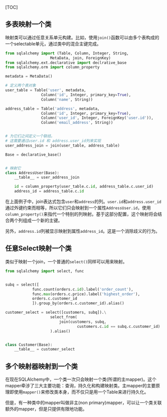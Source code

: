[TOC]

## 多表映射一个类

映射类可以通过任意关系单元构建。比如，使用`join()`函数可以由多个表构成的一个selectable单元，通过类中的混合主键完成。

```python
from sqlalchemy import (Table, Column, Integer, String,
                    MetaData, join, ForeignKey)
from sqlalchemy.ext.declarative import declrative_base
from sqlalchemy.orm import column_property

metadata = MetaData()

# 定义两个表对象
user_table = Table('user', metadata,
                Column('id', Integer, primary_key=True),
                Column('name', String))

address_table = Table('address', metadata,
                Column('id', Integer, primary_key=True),
                Column('user_id', Integer, ForeignKey('user.id')),
                Column('email_address', String))


# 为它们之间定义一个联结。
# 这需要通过user.id 和 address.user_id列来实现
user_address_join = join(user_table, address_table)

Base = declarative_base()


# 映射它
class AddressUser(Base):
    __table__ = user_address_join

    id = column_property(user_table.c.id, address_table.c.user_id)
    address_id = address_table.c.id
```

在上面例子中，join表达式包含`user`和`address`的列。`user.id`和`address.user_id`通过外键约束而相等，所以它们只会映射到一个属性`AddressUser.id`，使用`column_property()`来指代一个特别的列映射。基于这部分配置，这个映射将会结合两个列组成一个新的主键。

另外，`address.id`列被显示映射到属性`address_id`。这是一个消除歧义的行为。

## 任意Select映射一个类

类似于映射一个join，一个普通的`select()`同样可以用来映射。

```python
from sqlalchemy import select, func


subq = select([
            func.count(orders.c.id).label('order_count'),
            func.max(orders.c.price).label('highest_order'),
            orders.c.customer_id
            ]).group_by(orders.c.customer_id).alias()

customer_select = select([customers, subq]).\
                    select_from(
                        join(customers, subq,
                                customers.c.id == subq.c.customer_id)
                    ).alias()


class Customer(Base):
    __table__ = customer_select
```

## 多个映射器映射到一个类

在现在SQLAlchemy中，一个类一次只会映射一个类(所谓的主mapper)。这个mapper牵涉了三大主要功能：查询，持久化和构建映射类。主mapper的主要原理即使用`mapper()`来修改类本身，而不仅只是用一个Table来进行持久化。

但是，有一种类中的mapper叫做非主(non primary)mapper，可以让一个类关联额外的mapper，但是只提供有限地功能。

